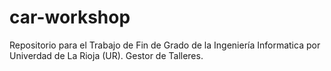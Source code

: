 # car-workshop
Repositorio para el Trabajo de Fin de Grado de la Ingeniería Informatica por Univerdad de La Rioja (UR).
Gestor de Talleres.
